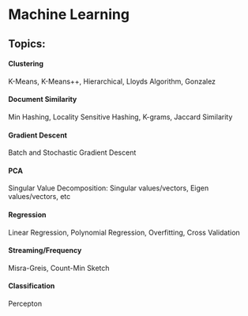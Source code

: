 # Machine Learning

## Topics:
#### Clustering
K-Means, K-Means++, Hierarchical, Lloyds Algorithm, Gonzalez

#### Document Similarity
Min Hashing, Locality Sensitive Hashing, K-grams, Jaccard Similarity

#### Gradient Descent 
Batch and Stochastic Gradient Descent

#### PCA
Singular Value Decomposition: Singular values/vectors, Eigen values/vectors, etc

#### Regression
Linear Regression, Polynomial Regression, Overfitting, Cross Validation

#### Streaming/Frequency
Misra-Greis, Count-Min Sketch

#### Classification
Percepton
